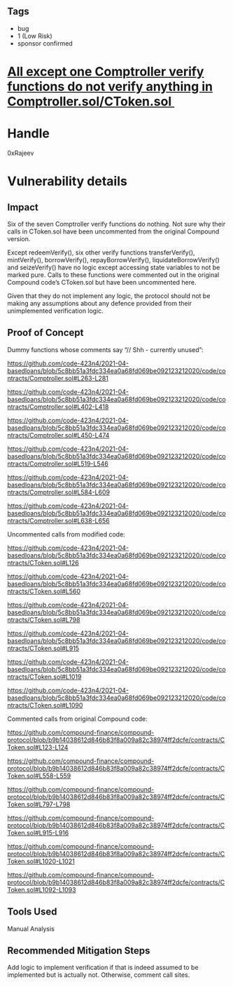 ## Tags

- bug
- 1 (Low Risk)
- sponsor confirmed

# [All except one Comptroller verify functions do not verify anything in Comptroller.sol/CToken.sol ](https://github.com/code-423n4/2021-04-basedloans-findings/issues/18) 

# Handle

0xRajeev


# Vulnerability details

## Impact

Six of the seven Comptroller verify functions do nothing. Not sure why their calls in CToken.sol have been uncommented from the original Compound version.

Except redeemVerify(), six other verify functions transferVerify(), mintVerify(), borrowVerify(), repayBorrowVerify(), liquidateBorrowVerify() and seizeVerify() have no logic except accessing state variables to not be marked pure. Calls to these functions were commented out in the original Compound code’s CToken.sol but have been uncommented here.

Given that they do not implement any logic, the protocol should not be making any assumptions about any defence provided from their unimplemented verification logic.

## Proof of Concept

Dummy functions whose comments say “// Shh - currently unused”:

https://github.com/code-423n4/2021-04-basedloans/blob/5c8bb51a3fdc334ea0a68fd069be092123212020/code/contracts/Comptroller.sol#L263-L281

https://github.com/code-423n4/2021-04-basedloans/blob/5c8bb51a3fdc334ea0a68fd069be092123212020/code/contracts/Comptroller.sol#L402-L418

https://github.com/code-423n4/2021-04-basedloans/blob/5c8bb51a3fdc334ea0a68fd069be092123212020/code/contracts/Comptroller.sol#L450-L474

https://github.com/code-423n4/2021-04-basedloans/blob/5c8bb51a3fdc334ea0a68fd069be092123212020/code/contracts/Comptroller.sol#L519-L546

https://github.com/code-423n4/2021-04-basedloans/blob/5c8bb51a3fdc334ea0a68fd069be092123212020/code/contracts/Comptroller.sol#L584-L609

https://github.com/code-423n4/2021-04-basedloans/blob/5c8bb51a3fdc334ea0a68fd069be092123212020/code/contracts/Comptroller.sol#L638-L656



Uncommented calls from modified code:

https://github.com/code-423n4/2021-04-basedloans/blob/5c8bb51a3fdc334ea0a68fd069be092123212020/code/contracts/CToken.sol#L126

https://github.com/code-423n4/2021-04-basedloans/blob/5c8bb51a3fdc334ea0a68fd069be092123212020/code/contracts/CToken.sol#L560

https://github.com/code-423n4/2021-04-basedloans/blob/5c8bb51a3fdc334ea0a68fd069be092123212020/code/contracts/CToken.sol#L798

https://github.com/code-423n4/2021-04-basedloans/blob/5c8bb51a3fdc334ea0a68fd069be092123212020/code/contracts/CToken.sol#L915

https://github.com/code-423n4/2021-04-basedloans/blob/5c8bb51a3fdc334ea0a68fd069be092123212020/code/contracts/CToken.sol#L1019

https://github.com/code-423n4/2021-04-basedloans/blob/5c8bb51a3fdc334ea0a68fd069be092123212020/code/contracts/CToken.sol#L1090



Commented calls from original Compound code:

https://github.com/compound-finance/compound-protocol/blob/b9b14038612d846b83f8a009a82c38974ff2dcfe/contracts/CToken.sol#L123-L124

https://github.com/compound-finance/compound-protocol/blob/b9b14038612d846b83f8a009a82c38974ff2dcfe/contracts/CToken.sol#L558-L559

https://github.com/compound-finance/compound-protocol/blob/b9b14038612d846b83f8a009a82c38974ff2dcfe/contracts/CToken.sol#L797-L798

https://github.com/compound-finance/compound-protocol/blob/b9b14038612d846b83f8a009a82c38974ff2dcfe/contracts/CToken.sol#L915-L916

https://github.com/compound-finance/compound-protocol/blob/b9b14038612d846b83f8a009a82c38974ff2dcfe/contracts/CToken.sol#L1020-L1021

https://github.com/compound-finance/compound-protocol/blob/b9b14038612d846b83f8a009a82c38974ff2dcfe/contracts/CToken.sol#L1092-L1093



## Tools Used

Manual Analysis

## Recommended Mitigation Steps

Add logic to implement verification if that is indeed assumed to be implemented but is actually not. Otherwise, comment call sites.

